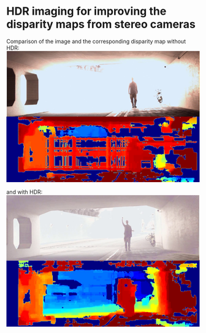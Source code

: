 # HDR imaging for improving the disparity maps from stereo cameras

Comparison of the image and the corresponding disparity map without HDR:
![no_hdr](https://github.com/domi20u/Projects/blob/master/HDR-Depth-Imaging/hdr_off.png)

and with HDR:<br/>
![with_hdr](https://github.com/domi20u/Projects/blob/master/HDR-Depth-Imaging/hdr_on.png)
